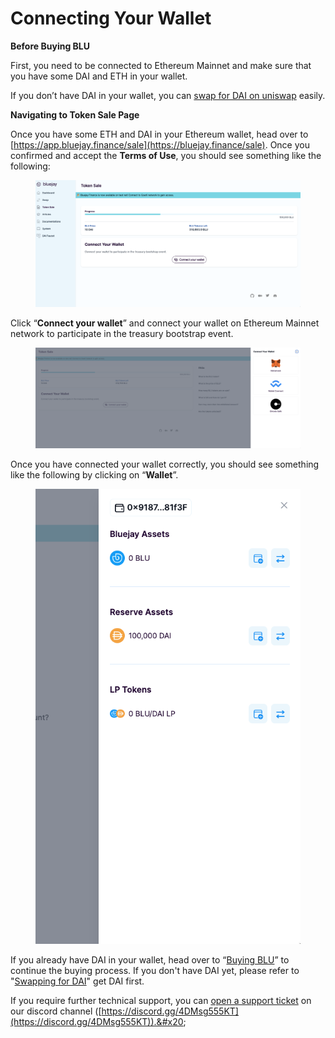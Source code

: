 # Connecting Your Wallet

**Before Buying BLU**

First, you need to be connected to Ethereum Mainnet and make sure that you have some DAI and ETH in your wallet.

If you don’t have DAI in your wallet, you can [swap for DAI on uniswap](swapping-for-dai.md) easily.

**Navigating to Token Sale Page**

Once you have some ETH and DAI in your Ethereum wallet, head over to [https://app.bluejay.finance/sale](https://bluejay.finance/sale). Once you confirmed and accept the **Terms of Use**, you should see something like the following:

<figure><img src="../../.gitbook/assets/SCR-20221025-qp2.png" alt=""><figcaption></figcaption></figure>

Click “**Connect your wallet**” and connect your wallet on Ethereum Mainnet network to participate in the treasury bootstrap event.

<figure><img src="../../.gitbook/assets/SCR-20221024-pgi (1).png" alt=""><figcaption></figcaption></figure>

Once you have connected your wallet correctly, you should see something like the following by clicking on “**Wallet**”.

<figure><img src="../../.gitbook/assets/SCR-20221025-qsh.png" alt=""><figcaption></figcaption></figure>

If you already have DAI in your wallet, head over to “[Buying BLU](buying-blu-for-whitelisted.md)” to continue the buying process. If you don't have DAI yet, please refer to "[Swapping for DAI](swapping-for-dai.md)" get DAI first.

If you require further technical support, you can [open a support ticket](../testnet-user-guides/opening-support-ticket-on-discord.md) on our discord channel ([https://discord.gg/4DMsg555KT](https://discord.gg/4DMsg555KT)).&#x20;

